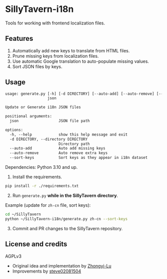 # SillyTavern-i18n

Tools for working with frontend localization files.

## Features

1. Automatically add new keys to translate from HTML files.
2. Prune missing keys from localization files.
3. Use automatic Google translation to auto-populate missing values.
4. Sort JSON files by keys.

## Usage

```txt
usage: generate.py [-h] [-d DIRECTORY] [--auto-add] [--auto-remove] [--sort-keys]
                   json

Update or Generate i18n JSON files

positional arguments:
  json                  JSON file path

options:
  -h, --help            show this help message and exit
  -d DIRECTORY, --directory DIRECTORY
                        Directory path
  --auto-add            Auto add missing keys
  --auto-remove         Auto remove extra keys
  --sort-keys           Sort keys as they appear in i18n dataset
```

Dependencies: Python 3.10 and up.

1) Install the requirements.

```bash
pip install -r ./requirements.txt
```

2) Run `generate.py` **while in the SillyTavern directory**.

Example (update for `zh-cn` file, sort keys):

```bash
cd ~/SillyTavern
python ~/SillyTavern-i18n/generate.py zh-cn --sort-keys
```

3) Commit and PR changes to the SillyTavern repository.

## License and credits

AGPLv3

* Original idea and implementation by [Zhongyi-Lu](https://github.com/Zhongyi-Lu)
* Improvements by [steve02081504](https://github.com/steve02081504)
